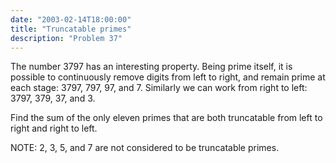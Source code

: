 ```yaml
---
date: "2003-02-14T18:00:00"
title: "Truncatable primes"
description: "Problem 37"
---
```


<p>The number 3797 has an interesting property. Being prime itself, it is possible to continuously remove digits from left to right, and remain prime at each stage: 3797, 797, 97, and 7. Similarly we can work from right to left: 3797, 379, 37, and 3.</p>
<p>Find the sum of the only eleven primes that are both truncatable from left to right and right to left.</p>
<p class="info">NOTE: 2, 3, 5, and 7 are not considered to be truncatable primes.</p>

